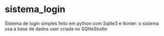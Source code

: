 # sistema_login

Sistema de login simples feito em python com Sqlite3 e tkinter:
o sistema usa a base de dados user criada no SQliteStudio


